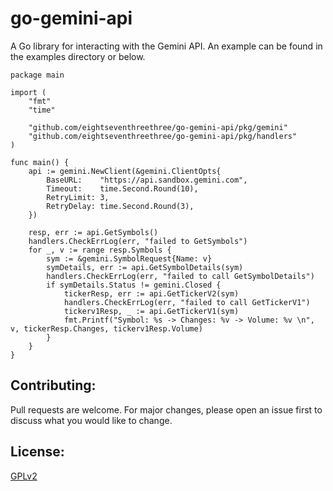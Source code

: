 # go-gemini-api

A Go library for interacting with the Gemini API. An example can be found in the examples directory or below.

```
package main

import (
	"fmt"
	"time"

	"github.com/eightseventhreethree/go-gemini-api/pkg/gemini"
	"github.com/eightseventhreethree/go-gemini-api/pkg/handlers"
)

func main() {
	api := gemini.NewClient(&gemini.ClientOpts{
		BaseURL:    "https://api.sandbox.gemini.com",
		Timeout:    time.Second.Round(10),
		RetryLimit: 3,
		RetryDelay: time.Second.Round(3),
	})

	resp, err := api.GetSymbols()
	handlers.CheckErrLog(err, "failed to GetSymbols")
	for _, v := range resp.Symbols {
		sym := &gemini.SymbolRequest{Name: v}
		symDetails, err := api.GetSymbolDetails(sym)
		handlers.CheckErrLog(err, "failed to call GetSymbolDetails")
		if symDetails.Status != gemini.Closed {
			tickerResp, err := api.GetTickerV2(sym)
			handlers.CheckErrLog(err, "failed to call GetTickerV1")
			tickerv1Resp, _ := api.GetTickerV1(sym)
			fmt.Printf("Symbol: %s -> Changes: %v -> Volume: %v \n", v, tickerResp.Changes, tickerv1Resp.Volume)
		}
	}
}
```

## Contributing:
Pull requests are welcome. For major changes, please open an issue first to discuss what you would like to change.

## License:
[GPLv2](https://www.gnu.org/licenses/old-licenses/gpl-2.0.en.html)
